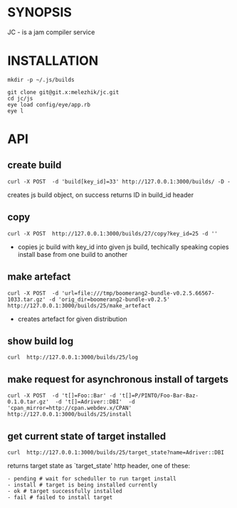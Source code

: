 # SYNOPSIS
JC - is a jam compiler service


# INSTALLATION


    mkdir -p ~/.js/builds

    git clone git@git.x:melezhik/jc.git
    cd jc/js
    eye load config/eye/app.rb
    eye l


# API

## create build


    curl -X POST  -d 'build[key_id]=33' http://127.0.0.1:3000/builds/ -D -

creates js build object, on success returns ID in build_id header


## copy

    curl -X POST  http://127.0.0.1:3000/builds/27/copy?key_id=25 -d ''

- copies jc build with key_id into given js build, techically speaking copies install base from one build to another 


## make artefact

    curl -X POST  -d 'url=file:///tmp/boomerang2-bundle-v0.2.5.66567-1033.tar.gz' -d 'orig_dir=boomerang2-bundle-v0.2.5' http://127.0.0.1:3000/builds/25/make_artefact    

- creates artefact for given distribution 


## show build log

    curl  http://127.0.0.1:3000/builds/25/log

## make request for asynchronous install of targets

    curl -X POST  -d 't[]=Foo::Bar' -d 't[]=P/PINTO/Foo-Bar-Baz-0.1.0.tar.gz'  -d 't[]=Adriver::DBI'  -d 'cpan_mirror=http://cpan.webdev.x/CPAN' http://127.0.0.1:3000/builds/25/install

## get current state of  target installed

    curl  http://127.0.0.1:3000/builds/25/target_state?name=Adriver::DBI

returns target state as `target_state' http header, one of these:

    - pending # wait for scheduller to run target install
    - install # target is being installed currently 
    - ok # target successfully installed
    - fail # failed to install target


